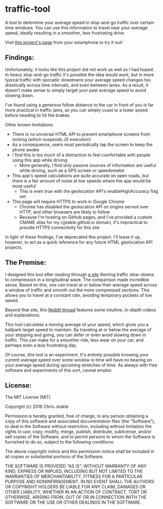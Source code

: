 # traffic-tool
A tool to determine your average speed in stop-and-go traffic over certain time windows. You can use this information to travel near your average speed, ideally resulting in a smoother, less frustrating drive.

Visit [this project's page](http://cjjeakle.github.io/traffic-tool) from your smartphone to try it out!

## Findings:
Unfortunately, it looks like this project did not work as well as I had hoped. In heavy stop-and-go traffic it's possible the idea would work, but in more typical traffic with sporadic slowdowns your average speed changes too drastically across time intervals, and even between lanes. As a result, it doesn't make sense to simply target your past average speed to avoid slowing down. 

I've found using a generous follow distance to the car in front of you is far more practical in traffic jams, as you can simply coast to a lower speed before needing to hit the brakes.

Other known limitations:
* There is no universal HTML API to prevent smartphone screens from locking (which suspends JS execution)
 * As a consequence, users must periodically tap the screen to keep the phone awake
 * I find this is too much of a distraction to feel comfortable with people using this app while driving
   * More generally, I find only passive sources of information are useful while driving, such as a GPS screen or speedometer
* This app's speed calculations are quite accurate on open roads, but there is a fair amount of noise at low speeds where the app would be most useful
  * This is even true with the geolocation API's enableHighAccuracy flag set
* This page will require HTTPS to work in Google Chrome
  * Chrome has disabled the geolocation API on origins served over HTTP, and other browsers are likely to follow
  * Because I'm hosting on GitHub pages, and I've provided a custom CNAME alias for my cjjeakle.github.io domain, it's impractical to provide HTTPS connectivity for this site

In light of these findings, I've deprecated this project. I'll leave it up, however, to act as a quick reference for any future HTML geolocation API projects.

## The Premise:
I designed this tool after reading through [a site](http://trafficwaves.org/) likening traffic slow-downs to compression in a longitudinal wave. The comparison made incredible sense. Based on this, one can travel at or below their average speed across a window of traffic and smooth out the more compressed sections. This allows you to travel at a constant rate, avoiding temporary pockets of low speed.

Beyond that site, this [Reddit thread](https://www.reddit.com/r/askscience/comments/1lqdzo/traffic_engineers_what_causes_the_pulsatile_flow/) features some intuitive, in-depth videos and explanations.

This tool calculates a moving average of your speed, which gives you a ballpark target speed to maintain. By traveling at or below the average of your stopping and going, you can defer or even avoid slowing down in traffic. This can make for a smoother ride, less wear on your car, and perhaps even a less frustrating day.

Of course, this tool is an experiment. It's entirely possible knowing your current average speed over some window in time will have no bearing on your average speed during upcoming stretches of time. As always with free software and experiments of this sort, caveat emptor.

## License:
The MIT License (MIT)

Copyright (c) 2016 Chris Jeakle

Permission is hereby granted, free of charge, to any person obtaining a copy
of this software and associated documentation files (the "Software"), to deal
in the Software without restriction, including without limitation the rights
to use, copy, modify, merge, publish, distribute, sublicense, and/or sell
copies of the Software, and to permit persons to whom the Software is
furnished to do so, subject to the following conditions:

The above copyright notice and this permission notice shall be included in all
copies or substantial portions of the Software.

THE SOFTWARE IS PROVIDED "AS IS", WITHOUT WARRANTY OF ANY KIND, EXPRESS OR
IMPLIED, INCLUDING BUT NOT LIMITED TO THE WARRANTIES OF MERCHANTABILITY,
FITNESS FOR A PARTICULAR PURPOSE AND NONINFRINGEMENT. IN NO EVENT SHALL THE
AUTHORS OR COPYRIGHT HOLDERS BE LIABLE FOR ANY CLAIM, DAMAGES OR OTHER
LIABILITY, WHETHER IN AN ACTION OF CONTRACT, TORT OR OTHERWISE, ARISING FROM,
OUT OF OR IN CONNECTION WITH THE SOFTWARE OR THE USE OR OTHER DEALINGS IN THE
SOFTWARE.
